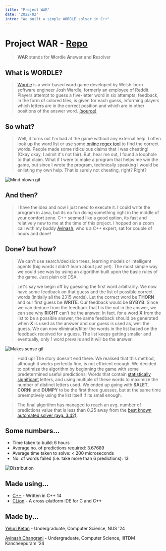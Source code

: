 ```yaml
---
title: "Project WAR"
date: "2022-02"
intro: "We built a simple WORDLE solver in C++"
---
```


# Project WAR - [Repo](https://github.com/YeluriKetan/project-WAR)

> **WAR** stands for **W**ordle **A**nswer and **R**esolver

## What is WORDLE?

> [Wordle](https://www.nytimes.com/games/wordle/index.html) is a web-based word game developed by Welsh-born software engineer Josh Wardle, formerly an employee of Reddit. Players attempt to guess a five-letter word in six attempts; feedback, in the form of colored tiles, is given for each guess, informing players which letters are in the correct position and which are in other positions of the answer word. [(source)](https://en.wikipedia.org/wiki/Wordle)

## So what?

> Well, it turns out I'm bad at the game without any external help. I often look up the word list or use some [online regex tool](https://www.dcode.fr/word-search-regexp) to find the correct words. People made some ridiculous claims that I was cheating! (Okay okay, I admit it's not fair). But, hear me out, I found a loophole to that claim. What if I were to make a program that helps me win the game, but since I wrote the program, technically speaking I would be enlisting my own help. That is surely not cheating, right? Right?

![Mind blown gif](https://media2.giphy.com/media/2rqEdFfkMzXmo/giphy.gif?cid=790b7611951ceedc0da586644a683dbe3f53a60716fb4c63&rid=giphy.gif)

## And then?

> I have the idea and now I just need to execute it. I could write the program in Java, but its no fun doing something right in the middle of your comfort zone. C++ seemed like a good option, its fast and relatively new to me at the time of this project. I hopped on a zoom call with my buddy [Avinash](https://github.com/nabobery), who's a C++ expert, sat for couple of hours and done!

## Done? but how?

> We can't use search/decision trees, learning models or intelligent agents (big words I didn't learn about just yet). The most simple way we could see was by using an algorithm built upon the basic rules of the game. Just plain old DSA.

> Let's say we begin off by guessing the first word arbitrarily. We now have some feedback on that guess and the list of possible correct words (initially all the 2315 words). Let the correct word be **THORN** and our first guess be **WRITE**. Our feedback would be **BYBYB**. Since we can deduce from the feedback that **I** is the not in the answer, we can see why **RIGHT** can't be the answer. In fact, for a word **X** from the list to be a possible answer, the same feedback should be generated when **X** is used as the answer and our guess is used as, well the guess. We can now eliminate/filter the words in the list based on the feedback received for a guess. The list keeps getting smaller and eventually, only 1 word prevails and it will be the answer.

![Makes sense gif](https://media3.giphy.com/media/1qgIVb1F6Bfj2Gz6pQ/giphy.gif?cid=790b7611b1e4727a0644adb29b8e364acbcd7fd1dfe02d9a&rid=giphy.gif)

> Hold up! The story doesn't end there. We realised that this method, although it works perfectly fine, is not efficient enough. We decided to optimize the algorithm by beginning the game with some predetermined useful predictions; Words that contain [statistically significant](https://www.fastcompany.com/90717072/these-are-the-most-used-letters-in-wordle-what-to-do-with-them-is-up-to-you) letters, and using multiple of these words to maximize the number of distinct letters used. We ended up going with **SALET**, **CORNI** and **DUMPY** to be the first three guesses, but at the same time preemptively using the list itself if its small enough.

> The final algorithm has managed to reach an avg. number of predictions value that is less than 0.25 away from the [best known automated solver (avg. 3.42)](https://jonathanolson.net/wordle-solver/).

## Some numbers...

- Time taken to build: 6 hours
- Average no. of predictions required: 3.67689
- Average time taken to solve: < 200 microseconds
- No. of words failed (i.e. take more than 6 predictions): 13

![Distribution](/images/war-distribution.png)

## Made using...

- [C++](https://en.cppreference.com/w/cpp/14) - Written in C++ 14
- [CLion](https://www.jetbrains.com/clion/download/#section=windows) - A cross-platform IDE for C and C++

## Made by...

[Yeluri Ketan](https://github.com/YeluriKetan) - Undergraduate, Computer Science, NUS '24

[Avinash Changrani](https://github.com/nabobery) - Undergraduate, Computer Science, IIITDM Kancheepuram '24
